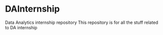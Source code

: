 # DAInternship
Data Analytics internship repository
This repository is for all the stuff related to DA internship 
